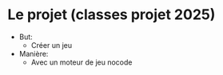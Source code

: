 # Le projet (classes projet 2025)

- But:
  * Créer un jeu
- Manière:
  * Avec un moteur de jeu nocode 
